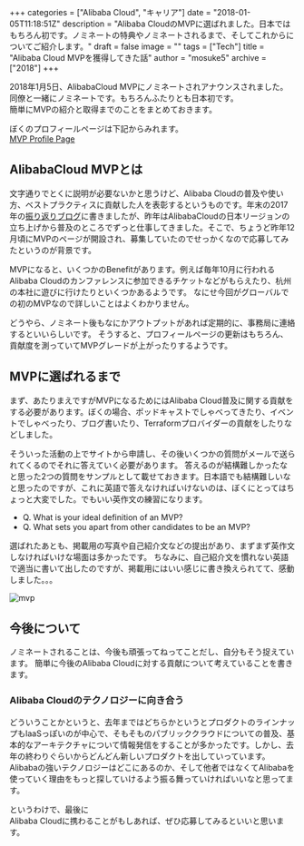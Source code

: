 +++
categories = ["Alibaba Cloud", "キャリア"]
date = "2018-01-05T11:18:51Z"
description = "Alibaba CloudのMVPに選ばれました。日本ではもちろん初です。ノミネートの特典やノミネートされるまで、そしてこれからについてご紹介します。"
draft = false
image = ""
tags = ["Tech"]
title = "Alibaba Cloud MVPを獲得してきた話"
author = "mosuke5"
archive = ["2018"]
+++

2018年1月5日、AlibabaCloud MVPにノミネートされアナウンスされました。同僚と一緒にノミネートです。もちろんふたりとも日本初です。  
簡単にMVPの紹介と取得までのことをまとめておきます。

ぼくのプロフィールページは下記からみれます。  
[MVP Profile Page](https://www.alibabacloud.com/mvp/74)

<!--more-->

## AlibabaCloud MVPとは
文字通りでとくに説明が必要ないかと思うけど、Alibaba Cloudの普及や使い方、ベストプラクティスに貢献した人を表彰するというものです。年末の2017年の[振り返りブログ](https://blog.mosuke.tech/entry/2017/12/29/reflection/)に書きましたが、昨年はAlibabaCloudの日本リージョンの立ち上げから普及のところでずっと仕事してきました。そこで、ちょうど昨年12月頃にMVPのページが開設され、募集していたのでせっかくなので応募してみたというのが背景です。

MVPになると、いくつかのBenefitがあります。例えば毎年10月に行われるAlibaba Cloudのカンファレンスに参加できるチケットなどがもらえたり、杭州の本社に遊びに行けたりといくつかあるようです。
なにせ今回がグローバルでの初のMVPなので詳しいことはよくわかりません。

どうやら、ノミネート後もなにかアウトプットがあれば定期的に、事務局に連絡するといいらしいです。
そうすると、プロフィールページの更新はもちろん、貢献度を測っていてMVPグレードが上がったりするようです。

## MVPに選ばれるまで
まず、あたりまえですがMVPになるためにはAlibaba Cloud普及に関する貢献をする必要があります。ぼくの場合、ポッドキャストでしゃべってきたり、イベントでしゃべったり、ブログ書いたり、Terraformプロバイダーの貢献をしたりなどしました。

そういった活動の上でサイトから申請し、その後いくつかの質問がメールで送られてくるのでそれに答えていく必要があります。
答えるのが結構難しかったなと思った2つの質問をサンプルとして載せておきます。日本語でも結構難しいなと思ったのですが、これに英語で答えなければいけないのは、ぼくにとってはちょっと大変でした。でもいい英作文の練習になります。

- Q. What is your ideal definition of an MVP?
- Q. What sets you apart from other candidates to be an MVP?

選ばれたあとも、掲載用の写真や自己紹介文などの提出があり、まずまず英作文しなければいけな場面は多かったです。
ちなみに、自己紹介文を慣れない英語で適当に書いて出したのですが、掲載用にはいい感じに書き換えられてて、感動しました。。。

![mvp](/image/alibaba_cloud_mvp.png)

## 今後について
ノミネートされることは、今後も頑張ってねってことだし、自分もそう捉えています。
簡単に今後のAlibaba Cloudに対する貢献について考えていることを書きます。

### Alibaba Cloudのテクノロジーに向き合う
どういうことかというと、去年まではどちらかというとプロダクトのラインナップもIaaSっぽいのが中心で、そもそものパブリッククラウドについての普及、基本的なアーキテクチャについて情報発信をすることが多かったです。しかし、去年の終わりぐらいからどんどん新しいプロダクトを出していっています。Alibabaの強いテクノロジーはどこにあるのか、そして他者ではなくてAlibabaを使っていく理由をもっと探していけるよう振る舞っていければいいなと思ってます。


というわけで、最後に  
Alibaba Cloudに携わることがもしあれば、ぜひ応募してみるといいと思います。  